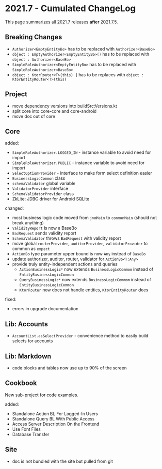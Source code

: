 # 2021.7 - Cumulated ChangeLog

This page summarizes all 2021.7 releases **after** 2021.7.5.

## Breaking Changes

- `Authorizer<EmptyEntityBo>` has to be replaced with `Authorizer<BaseBo>`
- `object : EmptyAuthorizer<EmptyEntityBo>()` has to be replaced with `object : Authorizer<BaseBo>`
- `SimpleRoleAuthorizer<EmptyEntityBo>` has to be replaced with `SimpleRoleAuthorizer<BaseBo>`
- `object : KtorRouter<T>(this) {` has to be replaces with `object : KtorEntityRouter<T>(this)`

## Project

- move dependency versions into buildSrc:Versions.kt
- split core into core-core and core-android
- move doc out of core

## Core

added:

- `SimpleRoleAuthorizer.LOGGED_IN` - instance variable to avoid need for import
- `SimpleRoleAuthorizer.PUBLIC` - instance variable to avoid need for import
- `SelectOptionProvider` - interface to make form select definition easier
- `BusinessLogicCommon` class
- `schemaValidator` global variable
- `ValidatorProvider` interface
- `SchemaValidatorProvider` class
- ZkLite: JDBC driver for Android SQLite

changed:

- most business logic code moved from `jvmMain` to `commonMain` (should not break anything)
- `ValidityReport` is now a BaseBo
- `BadRequest` sends validity report
- `SchemaValidator` throws `BadRequest` with validity report
- move global `routerProvider`, `auditorProvider`, `validatorProvider` to common as `expect`
- `ActionBo` type parameter upper bound is now `Any` instead of `BaseBo`
- update authorizer, auditor, router, validator for `ActionBo<T:Any>`
- provide truly entity-independent actions and queries
    - `ActionBusinessLogic*` now extends `BusinessLogicCommon` instead of `EntityBusinessLogicCommon`
    - `QueryBusinessLogic*` now extends `BusinessLogicCommon` instead of `EntityBusinessLogicCommon`
    - `KtorRouter` now does not handle entities, `KtorEntityRouter` does

fixed:

- errors in upgrade documentation

## Lib: Accounts

- `AccountList.asSelectProvider` - convenience method to easily build selects for accounts

## Lib: Markdown

- code blocks and tables now use up to 90% of the screen

## Cookbook

New sub-project for code examples.

added:

- Standalone Action BL For Logged-In Users
- Standalone Query BL With Public Access
- Access Server Description On the Frontend
- Use Font Files
- Database Transfer

## Site

- doc is not bundled with the site but pulled from git